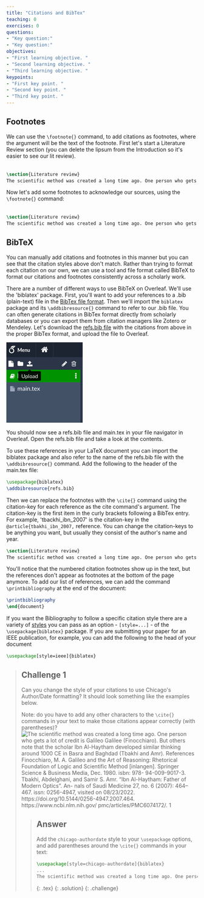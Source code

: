 ```yaml
---
title: "Citations and BibTex"
teaching: 0
exercises: 0
questions:
- "Key question:"
- "Key question:"
objectives:
- "First learning objective. "
- "Second learning objective. "
- "Third learning objective. "
keypoints:
- "First key point. "
- "Second key point. "
- "Third key point. "
---
```


## Footnotes

We can use the `\footnote{}` command, to add citations as footnotes, where the argument will be the text of the footnote. First let's start a Literature Review section (you can delete the lipsum from the Introduction so it's easier to see our lit review). 

```latex

\section{Literature review}
The scientific method was created a long time ago. One person who gets a lot of credit is Galileo Galilee. But others note that the scholar Ibn Al-Haytham developed similar thinking around 1000 CE in Basra and Baghdad. 
```

Now let's add some footnotes to acknowledge our sources, using the `\footnote{}` command:

```latex

\section{Literature review}
The scientific method was created a long time ago. One person who gets a lot of credit is Galileo Galilee\footnote{Finocchiaro, M. (2012). \textit{Galileo and the Art of Reasoning: Rhetorical Foundation of Logic and Scientific Method.} Springer}. But others note that the scholar Ibn Al-Haytham developed similar thinking around 1000 CE in Basra and Baghdad\footnote{Gorini R. Al-Haytham the man of experience: First Steps in the Science of Vision. \textit{J Inter Soc for the History of Islamic Medicine (JISHIM)} 2003;2(4):53–55.}. 
```

## BibTeX
You can manually add citations and footnotes in this manner but you can see that the citation styles above don't match. Rather than trying to format each citation on our own, we can use a tool and file format called BibTeX to format our citations and footnotes consistently across a scholarly work. 

There are a number of different ways to use BibTeX on Overleaf. We'll use the 'biblatex' package. First, you'll want to add your references to a .bib (plain-text) file in the [BibTex file format](http://www.bibtex.org/Format/). Then we'll import the ```biblatex``` package and its ```\addbibresource{}``` command to refer to our .bib file. You can often generate citations in BibTex format directly from scholarly databases or you can export them from citation managers like Zotero or Mendeley. Let's download the [refs.bib file](../data/refs.bib) with the citations from above in the proper BibTex format, and upload the file to Overleaf.

![The upload button in Overleaf is located above the file navigator and has a disk icon with an up arrow](../fig/overleaf_upload.png)

You should now see a refs.bib file and main.tex in your file navigator in Overleaf. Open the refs.bib file and take a look at the contents. 

To use these references in your LaTeX document you can import the biblatex package and also refer to the name of the refs.bib file with the ```\addbibresource{}``` command. Add the following to the header of the main.tex file:
```latex
\usepackage{biblatex} 
\addbibresource{refs.bib}
```

Then we can replace the footnotes with the ```\cite{}``` command using the citation-key for each reference as the cite command's argument. The citation-key is the first item in the curly brackets following a BibTex entry. For example, 'tbackhi_ibn_2007' is the citation-key in the ```@article{tbakhi_ibn_2007,``` reference. You can change the citation-keys to be anything you want, but usually they consist of the author's name and year. 
```latex
\section{Literature review}
The scientific method was created a long time ago. One person who gets a lot of credit is Galileo Galilee \cite{finocchiaro_galileo_1980}. But others note that the scholar Ibn Al-Haytham developed similar thinking around 1000 CE in Basra and Baghdad \cite{tbakhi_ibn_2007}.
```

You'll notice that the numbered citation footnotes show up in the text, but the references don't appear as footnotes at the bottom of the page anymore. To add our list of references, we can add the command ```\printbibliography``` at the end of the document:

```latex
\printbibliography
\end{document}
```

If you want the Bibliography to follow a specific citation style there are a variety of [styles](https://www.overleaf.com/learn/latex/Biblatex_citation_styles#Citation_styles) you can pass as an option - ```[style=...]``` - of the ```\usepackage{biblatex}``` package. If you are submitting your paper for an IEEE publication, for example, you can add the following to the head of your document

```latex
\usepackage[style=ieee]{biblatex} 
```

> ## Challenge 1
>
> Can you change the style of your citations to use Chicago's Author/Date formatting? It should look something like the examples below. 
> 
> Note: do you have to add any other characters to the ```\cite{}``` commands in your text to make those citations appear correctly (with parentheses)?
> ![The scientific method was created a long time ago. One person who gets a lot of credit is
Galileo Galilee (Finocchiaro). But others note that the scholar Ibn Al-Haytham developed
similar thinking around 1000 CE in Basra and Baghdad (Tbakhi and Amr).
References
Finocchiaro, M. A. Galileo and the Art of Reasoning: Rhetorical Foundation of Logic and
Scientific Method [inlangen]. Springer Science & Business Media, Dec. 1980. isbn: 978-
94-009-9017-3.
Tbakhi, Abdelghani, and Samir S. Amr. “Ibn Al-Haytham: Father of Modern Optics”. An-
nals of Saudi Medicine 27, no. 6 (2007): 464–467. issn: 0256-4947, visited on 08/23/2022.
https://doi.org/10.5144/0256-4947.2007.464. https://www.ncbi.nlm.nih.gov/
pmc/articles/PMC6074172/.
1
](../fig/overleaf_chicago.png)
>
> > ## Answer
> >
> > Add the ```chicago-authordate``` style to your ```\usepackage``` options, and add parentheses around the ```\cite{}``` commands in your text:
> >  ```latex
> > \usepackage[style=chicago-authordate]{biblatex} 
> > ...
> > The scientific method was created a long time ago. One person who gets a lot of credit is Galileo Galilee (\cite{finocchiaro_galileo_1980}). But others note that the scholar Ibn Al-Haytham developed similar thinking around 1000 CE in Basra and Baghdad (\cite{tbakhi_ibn_2007}).
> > ``` 
> >
> > {: .tex}
> {: .solution}
{: .challenge}
>
>
